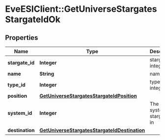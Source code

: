 # EveESIClient::GetUniverseStargatesStargateIdOk

## Properties
Name | Type | Description | Notes
------------ | ------------- | ------------- | -------------
**stargate_id** | **Integer** | stargate_id integer | 
**name** | **String** | name string | 
**type_id** | **Integer** | type_id integer | 
**position** | [**GetUniverseStargatesStargateIdPosition**](GetUniverseStargatesStargateIdPosition.md) |  | 
**system_id** | **Integer** | The solar system this stargate is in | 
**destination** | [**GetUniverseStargatesStargateIdDestination**](GetUniverseStargatesStargateIdDestination.md) |  | 


